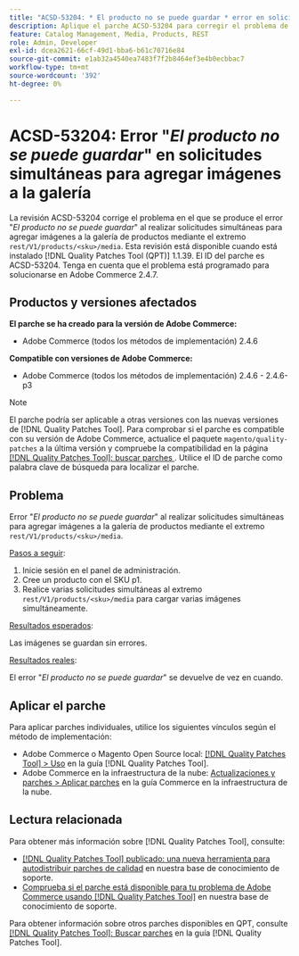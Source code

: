 ```yaml
---
title: "ACSD-53204: * El producto no se puede guardar * error en solicitudes simultáneas para agregar imágenes a la galería"
description: Aplique el parche ACSD-53204 para corregir el problema de Adobe Commerce en el que se produce el error *El producto no se puede guardar* al realizar solicitudes simultáneas para agregar imágenes a la galería de productos mediante el punto final rest/V1/products/&lt;sku&gt;/media.
feature: Catalog Management, Media, Products, REST
role: Admin, Developer
exl-id: dcea2621-66cf-49d1-bba6-b61c70716e84
source-git-commit: e1ab32a4540ea7483f7f2b8464ef3e4b0ecbbac7
workflow-type: tm+mt
source-wordcount: '392'
ht-degree: 0%

---
```


# ACSD-53204: Error &quot;*El producto no se puede guardar*&quot; en solicitudes simultáneas para agregar imágenes a la galería

La revisión ACSD-53204 corrige el problema en el que se produce el error &quot;*El producto no se puede guardar*&quot; al realizar solicitudes simultáneas para agregar imágenes a la galería de productos mediante el extremo `rest/V1/products/<sku>/media`. Esta revisión está disponible cuando está instalado [!DNL Quality Patches Tool (QPT)] 1.1.39. El ID del parche es ACSD-53204. Tenga en cuenta que el problema está programado para solucionarse en Adobe Commerce 2.4.7.

## Productos y versiones afectados

**El parche se ha creado para la versión de Adobe Commerce:**

* Adobe Commerce (todos los métodos de implementación) 2.4.6

**Compatible con versiones de Adobe Commerce:**

* Adobe Commerce (todos los métodos de implementación) 2.4.6 - 2.4.6-p3

>[!NOTE]
>
>El parche podría ser aplicable a otras versiones con las nuevas versiones de [!DNL Quality Patches Tool]. Para comprobar si el parche es compatible con su versión de Adobe Commerce, actualice el paquete `magento/quality-patches` a la última versión y compruebe la compatibilidad en la página [[!DNL Quality Patches Tool]: buscar parches ](https://experienceleague.adobe.com/tools/commerce-quality-patches/index.html?lang=es). Utilice el ID de parche como palabra clave de búsqueda para localizar el parche.

## Problema

Error &quot;*El producto no se puede guardar*&quot; al realizar solicitudes simultáneas para agregar imágenes a la galería de productos mediante el extremo `rest/V1/products/<sku>/media`.

<u>Pasos a seguir</u>:

1. Inicie sesión en el panel de administración.
1. Cree un producto con el SKU p1.
1. Realice varias solicitudes simultáneas al extremo `rest/V1/products/<sku>/media` para cargar varias imágenes simultáneamente.

<u>Resultados esperados</u>:

Las imágenes se guardan sin errores.

<u>Resultados reales</u>:

El error &quot;*El producto no se puede guardar*&quot; se devuelve de vez en cuando.

## Aplicar el parche

Para aplicar parches individuales, utilice los siguientes vínculos según el método de implementación:

* Adobe Commerce o Magento Open Source local: [[!DNL Quality Patches Tool] > Uso](https://experienceleague.adobe.com/docs/commerce-operations/tools/quality-patches-tool/usage.html?lang=es) en la guía [!DNL Quality Patches Tool].
* Adobe Commerce en la infraestructura de la nube: [Actualizaciones y parches > Aplicar parches](https://experienceleague.adobe.com/docs/commerce-cloud-service/user-guide/develop/upgrade/apply-patches.html?lang=es) en la guía Commerce en la infraestructura de la nube.

## Lectura relacionada

Para obtener más información sobre [!DNL Quality Patches Tool], consulte:

* [[!DNL Quality Patches Tool] publicado: una nueva herramienta para autodistribuir parches de calidad](/help/announcements/adobe-commerce-announcements/magento-quality-patches-released-new-tool-to-self-serve-quality-patches.md) en nuestra base de conocimiento de soporte.
* [Comprueba si el parche está disponible para tu problema de Adobe Commerce usando [!DNL Quality Patches Tool]](/help/support-tools/patches-available-in-qpt-tool/check-patch-for-magento-issue-with-magento-quality-patches.md) en nuestra base de conocimiento de soporte.

Para obtener información sobre otros parches disponibles en QPT, consulte [[!DNL Quality Patches Tool]: Buscar parches](https://experienceleague.adobe.com/tools/commerce-quality-patches/index.html?lang=es) en la guía [!DNL Quality Patches Tool].
